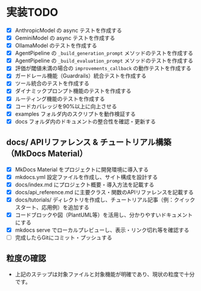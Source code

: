 # 実装TODO

- [x] AnthropicModel の async テストを作成する
- [x] GeminiModel の async テストを作成する
- [x] OllamaModel のテストを作成する
- [x] AgentPipeline の `_build_generation_prompt` メソッドのテストを作成する
- [x] AgentPipeline の `_build_evaluation_prompt` メソッドのテストを作成する
- [x] 評価が閾値未満の場合の `improvements_callback` の動作テストを作成する
- [x] ガードレール機能（Guardrails）統合テストを作成する
- [x] ツール統合のテストを作成する
- [x] ダイナミックプロンプト機能のテストを作成する
- [x] ルーティング機能のテストを作成する
- [x] コードカバレッジを90%以上に向上させる
- [x] examples フォルダ内のスクリプトを動作検証する
- [x] docs フォルダ内のドキュメントの整合性を確認・更新する

## docs/ APIリファレンス & チュートリアル構築（MkDocs Material）
- [x] MkDocs Material をプロジェクトに開発環境に導入する
- [x] mkdocs.yml 設定ファイルを作成し、サイト構成を設計する
- [x] docs/index.md にプロジェクト概要・導入方法を記載する
- [x] docs/api_reference.md に主要クラス・関数のAPIリファレンスを記載する
- [x] docs/tutorials/ ディレクトリを作成し、チュートリアル記事（例：クイックスタート、応用例）を追加する
- [x] コードブロックや図（PlantUML等）を活用し、分かりやすいドキュメントにする
- [x] mkdocs serve でローカルプレビューし、表示・リンク切れ等を確認する
- [ ] 完成したらGitにコミット・プッシュする

## 粒度の確認

- 上記のステップは対象ファイルと対象機能が明確であり、現状の粒度で十分です。 